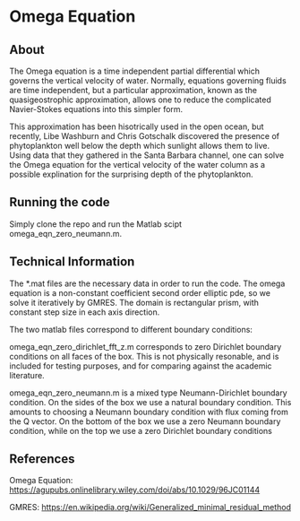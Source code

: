 # Omega Equation

## About

The Omega equation is a time independent partial differential which governs the vertical
velocity of water. Normally, equations governing fluids are time independent, but a particular
approximation, known as the quasigeostrophic approximation, allows one to reduce the complicated
Navier-Stokes equations into this simpler form.

This approximation has been hisotrically used in the open ocean, but recently, Libe Washburn and Chris Gotschalk
discovered the presence of phytoplankton well below the depth which sunlight allows them to live. Using data
that they gathered in the Santa Barbara channel, one can solve the Omega equation for the vertical velocity
of the water column as a possible explination for the surprising depth of the phytoplankton.

## Running the code  
Simply clone the repo and run the Matlab scipt omega_eqn_zero_neumann.m.

## Technical Information
The *.mat files are the necessary data in order to run the code. The omega equation is a non-constant coefficient
second order elliptic pde, so we solve it iteratively by GMRES. The domain is rectangular prism, with constant step
size in each axis direction.

The two matlab files correspond to different boundary conditions:

omega_eqn_zero_dirichlet_fft_z.m corresponds to zero Dirichlet boundary conditions on all faces of the box. This is 
not physically resonable, and is included for testing purposes, and for comparing against the academic literature.

omega_eqn_zero_neumann.m is a mixed type Neumann-Dirichlet boundary condition.  On the sides of the box we use a natural
boundary condition. This amounts to choosing a Neumann boundary condition with flux coming from the Q vector. On the
bottom of the box we use a zero Neumann boundary condition, while on the top we use a zero Dirichlet boundary conditions


## References
Omega Equation: https://agupubs.onlinelibrary.wiley.com/doi/abs/10.1029/96JC01144

GMRES: https://en.wikipedia.org/wiki/Generalized_minimal_residual_method
